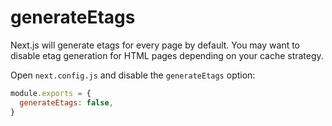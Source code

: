# generateEtags

Next.js will generate etags for every page by default. You may want to disable etag generation for HTML pages depending on your cache strategy.

Open `next.config.js` and disable the `generateEtags` option:

```js
module.exports = {
  generateEtags: false,
}
```